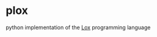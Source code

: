 # plox
python implementation of the [Lox](https://craftinginterpreters.com/the-lox-language.html) programming language 
